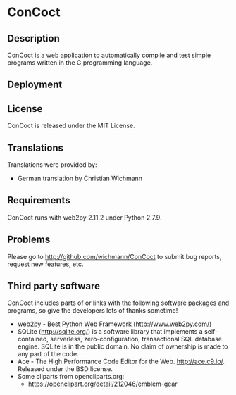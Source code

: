 ConCoct
=======

Description
-----------
ConCoct is a web application to automatically compile and test simple programs
written in the C programming language.


Deployment
----------


License
-------
ConCoct is released under the MIT License.


Translations
------------
Translations were provided by:
* German translation by Christian Wichmann


Requirements
------------
ConCoct runs with web2py 2.11.2 under Python 2.7.9.


Problems
--------
Please go to http://github.com/wichmann/ConCoct to submit bug reports, request
new features, etc.


Third party software
--------------------
ConCoct includes parts of or links with the following software packages and
programs, so give the developers lots of thanks sometime!

* web2py - Best Python Web Framework (http://www.web2py.com/)
* SQLite (http://sqlite.org/) is a software library that implements a self-
  contained, serverless, zero-configuration, transactional SQL database engine.
  SQLite is in the public domain. No claim of ownership is made to any part of
  the code.
* Ace - The High Performance Code Editor for the Web. http://ace.c9.io/.
  Released under the BSD license.
* Some cliparts from opencliparts.org:
   - https://openclipart.org/detail/212046/emblem-gear
